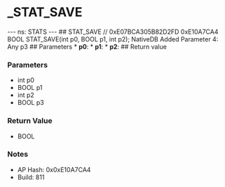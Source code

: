 # _STAT_SAVE

--- ns: STATS --- ## STAT_SAVE  // 0xE07BCA305B82D2FD 0xE10A7CA4 BOOL STAT_SAVE(int p0, BOOL p1, int p2);  NativeDB Added Parameter 4: Any p3  ## Parameters * **p0**: * **p1**: * **p2**:  ## Return value

### Parameters
* int p0
* BOOL p1
* int p2
* BOOL p3

### Return Value
* BOOL

### Notes
* AP Hash: 0x0xE10A7CA4
* Build: 811

